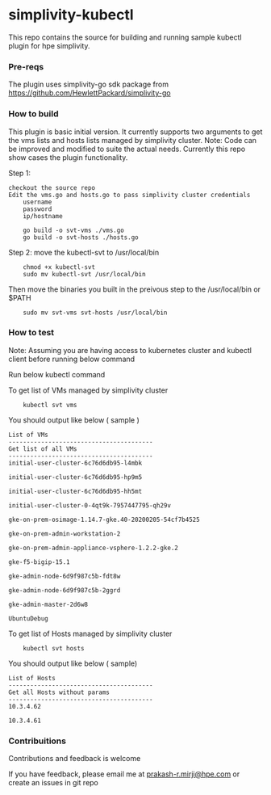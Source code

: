 # simplivity-kubectl

This repo contains the source for building and running sample kubectl plugin for hpe simplivity.


### Pre-reqs

The plugin uses simplivity-go sdk package from https://github.com/HewlettPackard/simplivity-go


### How to build
This plugin is basic initial version. It currently supports two arguments to get the vms lists and hosts lists managed by simplivity cluster.
Note: Code can be improved and modified to suite the actual needs. Currently this repo show cases the plugin functionality.

Step 1:

    checkout the source repo
    Edit the vms.go and hosts.go to pass simplivity cluster credentials
        username
        password
        ip/hostname

```cd simplivity-kubectl
    go build -o svt-vms ./vms.go
    go build -o svt-hosts ./hosts.go
```

Step 2:
move the kubectl-svt to /usr/local/bin

```
    chmod +x kubectl-svt
    sudo mv kubectl-svt /usr/local/bin
```

Then move the binaries you built in the preivous step to the /usr/local/bin or $PATH

```
    sudo mv svt-vms svt-hosts /usr/local/bin
```

### How to test
Note: Assuming you are having access to kubernetes cluster and kubectl client before running below command

Run below kubectl command

To get list of VMs managed by simplivity cluster

```
    kubectl svt vms
```

You should output like below ( sample )
```
List of VMs
----------------------------------------
Get list of all VMs
----------------------------------------
initial-user-cluster-6c76d6db95-l4mbk

initial-user-cluster-6c76d6db95-hp9m5

initial-user-cluster-6c76d6db95-hh5mt

initial-user-cluster-0-4qt9k-7957447795-qh29v

gke-on-prem-osimage-1.14.7-gke.40-20200205-54cf7b4525

gke-on-prem-admin-workstation-2

gke-on-prem-admin-appliance-vsphere-1.2.2-gke.2

gke-f5-bigip-15.1

gke-admin-node-6d9f987c5b-fdt8w

gke-admin-node-6d9f987c5b-2ggrd

gke-admin-master-2d6w8

UbuntuDebug
```


To get list of Hosts managed by simplivity cluster

```
    kubectl svt hosts
```

You should output like below ( sample)
```
List of Hosts
----------------------------------------
Get all Hosts without params 
----------------------------------------
10.3.4.62

10.3.4.61
```

### Contribuitions
Contributions and feedback is welcome

If you have feedback, please email me at prakash-r.mirji@hpe.com or create an issues in git repo



